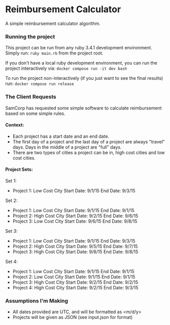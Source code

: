 # Reimbursement Calculator

A simple reimbursement calculator algorithm.

### Running the project
This project can be run from any ruby 3.4.1 development environment. Simply run:
`ruby main.rb`
from the project root.

If you don't have a local ruby development environment, you can run the project interactively via:
`docker compose run -it dev bash`

To run the project non-interactively (if you just want to see the final results) run:
`docker compose run release`

### The Client Requests

SamCorp has requested some simple software to calculate reimbursement based on some simple rules.

#### Context:
- Each project has a start date and an end date.
- The first day of a project and the last day of a project are always "travel" days. Days in the middle of a project are "full" days.
- There are two types of cities a project can be in, high cost cities and low cost cities.

#### Project Sets:

Set 1:
- Project 1: Low Cost City Start Date: 9/1/15 End Date: 9/3/15

Set 2:
- Project 1: Low Cost City Start Date: 9/1/15 End Date: 9/1/15
- Project 2: High Cost City Start Date: 9/2/15 End Date: 9/6/15
- Project 3: Low Cost City Start Date: 9/6/15 End Date: 9/8/15

Set 3:
- Project 1: Low Cost City Start Date: 9/1/15 End Date: 9/3/15
- Project 2: High Cost City Start Date: 9/5/15 End Date: 9/7/15
- Project 3: High Cost City Start Date: 9/8/15 End Date: 9/8/15

Set 4:
- Project 1: Low Cost City Start Date: 9/1/15 End Date: 9/1/15
- Project 2: Low Cost City Start Date: 9/1/15 End Date: 9/1/15
- Project 3: High Cost City Start Date: 9/2/15 End Date: 9/2/15
- Project 4: High Cost City Start Date: 9/2/15 End Date: 9/3/15

### Assumptions I'm Making
- All dates provided are UTC, and will be formatted as <m/d/y>
- Projects will be given as JSON (see input.json for format)
